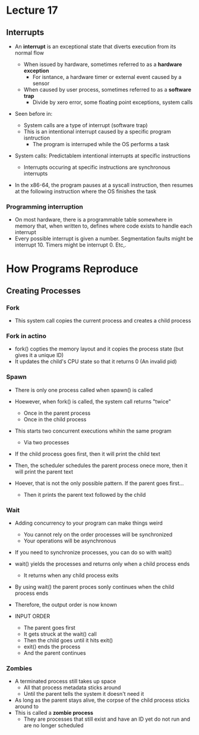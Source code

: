 # Lecture 17

## Interrupts

* An **interrupt** is an exceptional state that diverts execution from its normal flow
  * When issued by hardware, sometimes referred to as a **hardware exception**
    * For isntance, a hardware timer or external event caused by a sensor
  * When caused by user process, sometimes referred to as a **software trap**
    * Divide by xero error, some floating point exceptions, system calls

* Seen before in:
  * System calls are a type of interrupt (software trap)
  * This is an intentional interrupt caused by a specific program isntruction
    * The program is interruped while the OS performs a task
   
* System calls: Predictablem intentional interrupts at specific instructions
  * Interrupts occuring at specific instructions are synchronous interrupts
* In the x86-64, the program pauses at a syscall instruction, then resumes at the following instruction where the OS finishes the task

### Programming interruption

* On most hardware, there is a programmable table somewhere in memory that, when written to, defines where code exists to handle each interrupt
* Every possible interrupt is given a number. Segmentation faults might be interrupt 10. Timers might be interrupt 0. Etc,.

# How Programs Reproduce

## Creating Processes

### Fork

* This system call copies the current process and creates a child process

### Fork in actino

* fork() copties the memory layout and it copies the process state (but gives it a unique ID)
* It updates the child's CPU state so that it returns 0 (An invalid pid)

### Spawn

* There is only one process called when spawn() is called

* Hoewever, when fork() is called, the system call returns "twice"
  * Once in the parent process
  * Once in the child process
 
* This starts two concurrent executions whihin the same program
  * Via two processes
 
* If the child process goes first, then it will print the child text
* Then, the scheduler schedules the parent process onece more, then it will print the parent text
* Hoever, that is not the only possible pattern. If the parent goes first...
  * Then it prints the parent text followed by the child

### Wait

* Adding concurrency to your program can make things weird
  * You cannot rely on the order processes will be synchronized
  * Your operations will be asynchronous
* If you need to synchronize processes, you can do so with wait()
* wait() yields the processes and returns only when a child process ends
  * It returns when any child process exits
 
* By using wait() the parent proces sonly continues when the  child process ends
* Therefore, the output order is now known

* INPUT ORDER
  * The parent goes first
  * It gets struck at the wait() call
  * Then the child goes until it hits exit()
  * exit() ends the process
  * And the parent continues
 
### Zombies

* A terminated process still takes up space
  * All that process metadata sticks around
  * Until the parent tells the system it doesn't need it
* As long as the parent stays alive, the corpse of the child process sticks around to
* This is called a **zombie process**
  * They are processes that still exist and have an ID yet do not run and are no longer scheduled 
